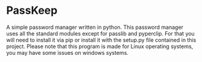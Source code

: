 # PassKeep
A simple password manager written in python. This password manager uses all the standard modules except for passlib and pyperclip. For that you will need to install it via pip or install it with the setup.py file contained in this project. Please note that this program is made for Linux operating systems, you may have some issues on windows systems.
